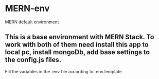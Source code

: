 # MERN-env
MERN default environment

## This is a base environment with MERN Stack. To work with both of them need install this app to local pc, install mongoDb, add base settings to the config.js files. 
Fill the variables in the .env file according to .env.template
